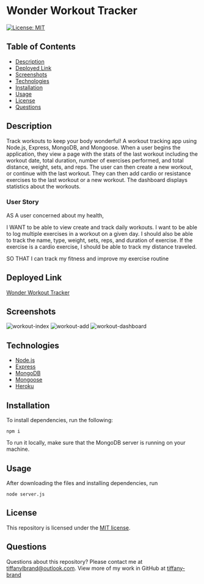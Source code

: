 # Wonder Workout Tracker

[![License: MIT](https://img.shields.io/github/license/tiffany-brand/wonder-workout-tracker?style=plastic)](./LICENSE)

## Table of Contents

* [Description](#description)
* [Deployed Link](#deployed-link)
* [Screenshots](#screenshots)
* [Technologies](#technologies)
* [Installation](#installation)
* [Usage](#usage)
* [License](#license)
* [Questions](#questions)

## Description
Track workouts to keep your body wonderful! A workout tracking app using Node.js, Express, MongoDB, and Mongoose. When a user begins the application, they view a page with the stats of the last workout including the workout date, total duration, number of exercises performed, and total distance, weight, sets, and reps. The user can then create a new workout, or continue with the last workout. They can then add cardio or resistance exercises to the last workout or a new workout. The dashboard displays statistics about the workouts.

### User Story

AS A user concerned about my health,

I WANT to be able to view create and track daily workouts. I want to be able to log multiple exercises in a workout on a given day. I should also be able to track the name, type, weight, sets, reps, and duration of exercise. If the exercise is a cardio exercise, I should be able to track my distance traveled.

SO THAT I can track my fitness and improve my exercise routine

## Deployed Link

[Wonder Workout Tracker](https://wonder-workout-tracker.herokuapp.com/)

## Screenshots

![workout-index](https://user-images.githubusercontent.com/16748389/96280903-942e9280-0fa6-11eb-8211-5e7a00fc97a7.JPG)
![workout-add](https://user-images.githubusercontent.com/16748389/96280900-9395fc00-0fa6-11eb-8933-a1ac7bb01595.JPG)
![workout-dashboard](https://user-images.githubusercontent.com/16748389/96280902-942e9280-0fa6-11eb-8609-e1d9527b2a71.JPG)


## Technologies

* [Node.js](https://nodejs.org/)
* [Express](https://expressjs.com/)
* [MongoDB](https://www.mongodb.com/)
* [Mongoose](https://mongoosejs.com/)
* [Heroku](https://heroku.com)

## Installation

To install dependencies, run the following:

`
npm i
`

To run it locally, make sure that the MongoDB server is running on your machine.

## Usage

After downloading the files and installing dependencies, run 

`
node server.js
`

## License

This repository is licensed under the [MIT license](./LICENSE).

## Questions

Questions about this repository? Please contact me at [tiffanylbrand@outlook.com](mailto:tiffanylbrand@outlook.com). View more of my work in GitHub at [tiffany-brand](https://github.com/tiffany-brand) 

